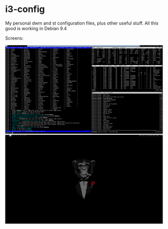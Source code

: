 # i3-config
My personal dwm and st configuration files, plus other useful stuff.
All this good is working in Debian 9.4

Screens:

![Screenshot](screen.png?raw=true "Clear")
![Screenshot](screen_1.png?raw=true "Bussy")

